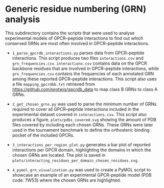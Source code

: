 # Generic residue numbering (GRN) analysis

This subdirectory contains the scripts that were used to analyse experimental models of GPCR–peptide interactions to find out which conserved GRNs are most often involved in GPCR–peptide interactions. 

- `1_parse_gpcrdb_interactions.py` parses data from GPCR–peptide interactions. This script produces two files `interactions.csv` and `grn_frequencies.csv`. `interactions.csv` contains data on the GPCR backbone residues that are involved in GPCR–peptide interactions, while `grn_frequencies.csv` contains the frequencies of each annotated GRN among these reported GPCR–peptide interactions. This script also uses a file `mapping_gpcrdbb.txt` retrieved from https://github.com/protwis/gpcrdb_data to map class B GRNs to class A GRNs. 

- `2_get_chosen_grns.py` was used to parse the minimum number of GRNs required to cover all GPCR–peptide interactions included in the experimental dataset covered in `interactions.csv`. This script also produces a figure, `plots/pdbs_covered.svg` showing the amount of PDB files covered by including each chosen GRNs. These GRNs were later used in the tournament benchmark to define the orthosteric binding pocket of the included GPCRs. 

- `3_interactions_per_region_plot.py` generates a bar plot of reported interactions per GPCR domain, highlighting the domains in which the chosen GRNs are located. The plot is saved in `plots/interacting_residues_per_domain_chosen_residues.svg`.

- `4_pymol_grn_visualization.py` was used to create a PyMOL script to showcase an example of an experimental GPCR-peptide model (PDB code: 7W53) where the chosen GRNs are highlighted. 